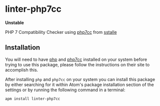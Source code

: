 # linter-php7cc

**Unstable**

PHP 7 Compatibility Checker using [php7cc](https://github.com/sstalle/php7cc) from [sstalle](https://github.com/sstalle)

## Installation
You will need to have [php](http://php.net) and [php7cc](https://github.com/sstalle/php7cc) installed on your system before trying
to use this package, please follow the instructions on their site to accomplish this.

After installing `php` and `php7cc` on your system you can install this package by either searching
for it within Atom's package installation section of the settings or by running the
following command in a terminal:
```ShellSession
apm install linter-php7cc
```
